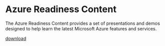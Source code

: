 ﻿<div>
<h1>Azure Readiness Content</h1>
<p>The Azure Readiness Content provides a set of presentations and demos designed to help learn the latest Microsoft Azure features and services.</p>
<p><a href="http://go.microsoft.com/fwlink/p/?LinkId=331133" class="solution-cta-link light-font arrowbtn green">download</a></p>
</div>
